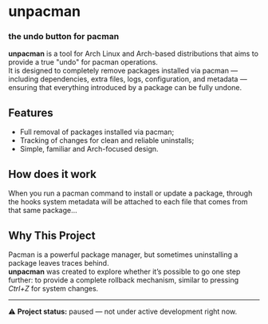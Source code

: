 # unpacman
### the undo button for pacman

**unpacman** is a tool for Arch Linux and Arch-based distributions that aims to provide a true "undo" for pacman operations.  
It is designed to completely remove packages installed via pacman — including dependencies, extra files, logs, configuration, and metadata — ensuring that everything introduced by a package can be fully undone.

## Features
- Full removal of packages installed via pacman;
- Tracking of changes for clean and reliable uninstalls;
- Simple, familiar and Arch-focused design.

## How does it work
When you run a pacman command to install or update a package, through the hooks system metadata will be attached to each file that comes from that same package...

## Why This Project
Pacman is a powerful package manager, but sometimes uninstalling a package leaves traces behind.  
**unpacman** was created to explore whether it’s possible to go one step further: to provide a complete rollback mechanism, similar to pressing *Ctrl+Z* for system changes.  

---

⚠️ **Project status:** paused — not under active development right now.